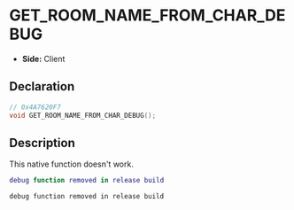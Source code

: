 # GET_ROOM_NAME_FROM_CHAR_DEBUG
- **Side:** Client

## Declaration
```cpp
// 0x4A7620F7
void GET_ROOM_NAME_FROM_CHAR_DEBUG();
```

## Description
This native function doesn't work.

```lua
debug function removed in release build
```

```squirrel
debug function removed in release build
```
